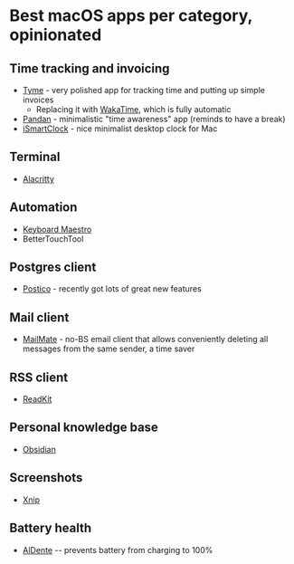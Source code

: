 # Best macOS apps per category, opinionated

## Time tracking and invoicing

- [Tyme](https://www.tyme-app.com/en/) - very polished app for tracking time and putting up simple invoices
  - Replacing it with [WakaTime](https://wakatime.com/), which is fully automatic
- [Pandan](https://sindresorhus.com/pandan) - minimalistic "time awareness" app (reminds to have a break)
- [iSmartClock](https://apps.apple.com/ua/app/ismartclock/id706803884?mt=12) - nice minimalist desktop clock for Mac

## Terminal

- [Alacritty](https://github.com/alacritty/alacritty)

## Automation

- [Keyboard Maestro](https://www.keyboardmaestro.com/main/)
- BetterTouchTool

## Postgres client

- [Postico](https://eggerapps.at/postico/) - recently got lots of great new features

## Mail client

- [MailMate](https://freron.com/) - no-BS email client that allows conveniently deleting all messages from the same sender, a time saver

## RSS client

- [ReadKit](https://readkit.app/)

## Personal knowledge base

- [Obsidian](https://obsidian.md/)

## Screenshots

- [Xnip](https://apps.apple.com/us/app/xnip-screenshot-annotation/id1221250572)

## Battery health

- [AlDente](https://apphousekitchen.com/) -- prevents battery from charging to 100%
